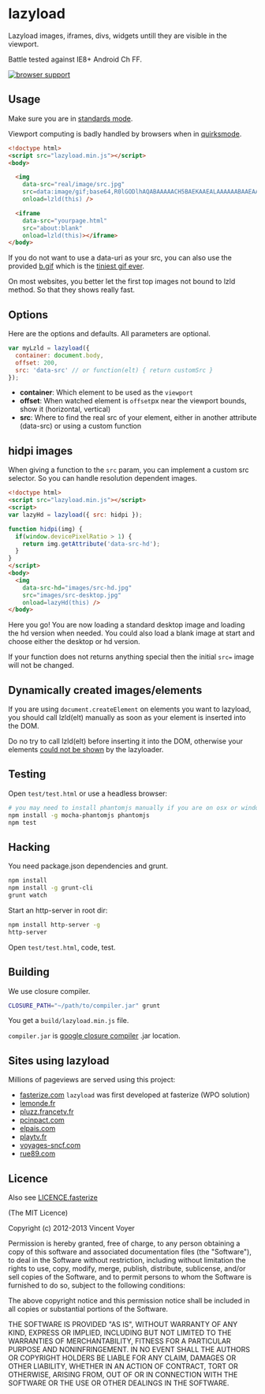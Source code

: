 # lazyload

Lazyload images, iframes, divs, widgets untill they are visible in the viewport.

Battle tested against IE8+ Android Ch FF.

[![browser support](https://ci.testling.com/vvo/lazyload.png)](https://ci.testling.com/vvo/lazyload)

## Usage

Make sure you are in [standards mode](http://en.wikipedia.org/wiki/Document_Type_Declaration#HTML5_DTD-less_DOCTYPE).

Viewport computing is badly handled by browsers when in [quirksmode](http://en.wikipedia.org/wiki/Quirks_mode).

```html
<!doctype html>
<script src="lazyload.min.js"></script>
<body>

  <img
    data-src="real/image/src.jpg"
    src=data:image/gif;base64,R0lGODlhAQABAAAAACH5BAEKAAEALAAAAAABAAEAAAICTAEAOw==
    onload=lzld(this) />

  <iframe
    data-src="yourpage.html"
    src="about:blank"
    onload=lzld(this)></iframe>
</body>
```

If you do not want to use a data-uri as your src, you can also use the provided [b.gif](b.gif) which is
the [tiniest gif ever](http://probablyprogramming.com/2009/03/15/the-tiniest-gif-ever).

On most websites, you better let the first top images not bound to lzld method.
So that they shows really fast.

## Options

Here are the options and defaults.
All parameters are optional.

```js
var myLzld = lazyload({
  container: document.body,
  offset: 200,
  src: 'data-src' // or function(elt) { return customSrc }
});
```

* **container**: Which element to be used as the `viewport`
* **offset**: When watched element is `offset`px near the viewport bounds, show it (horizontal, vertical)
* **src**: Where to find the real src of your element, either in another attribute (data-src) or
    using a custom function

## hidpi images

When giving a function to the `src` param, you can implement a custom src selector.
So you can handle resolution dependent images.

```html
<!doctype html>
<script src="lazyload.min.js"></script>
<script>
var lazyHd = lazyload({ src: hidpi });

function hidpi(img) {
  if(window.devicePixelRatio > 1) {
    return img.getAttribute('data-src-hd');
  }
}
</script>
<body>
  <img
    data-src-hd="images/src-hd.jpg"
    src="images/src-desktop.jpg"
    onload=lazyHd(this) />
</body>
```

Here you go! You are now loading a standard desktop image and loading the hd version when needed.
You could also load a blank image at start and choose either the desktop or hd version.

If your function does not returns anything special then the initial `src=` image will not be changed.

## Dynamically created images/elements

If you are using `document.createElement` on elements you want to lazyload,
you should call lzld(elt) manually as soon as your element is inserted into
the DOM.

Do no try to call lzld(elt) before inserting it into the DOM, otherwise
your elements [could not be shown](https://github.com/vvo/in-viewport/commit/2234efae0a07a765aa1f90bdd8c3ea5705d1c68a) by the lazyloader.

## Testing

Open `test/test.html` or use a headless browser:

```bash
# you may need to install phantomjs manually if you are on osx or windows
npm install -g mocha-phantomjs phantomjs
npm test
```

## Hacking

You need package.json dependencies and grunt.

```bash
npm install
npm install -g grunt-cli
grunt watch
```

Start an http-server in root dir:

```bash
npm install http-server -g
http-server
```

Open `test/test.html`, code, test.

## Building

We use closure compiler.

```bash
CLOSURE_PATH="~/path/to/compiler.jar" grunt
```

You get a `build/lazyload.min.js` file.

`compiler.jar` is [google closure compiler](https://code.google.com/p/closure-compiler/downloads/list) .jar location.

## Sites using lazyload

Millions of pageviews are served using this project:

* [fasterize.com](http://fasterize.com) `lazyload` was first developed at fasterize (WPO solution)
* [lemonde.fr](http://www.lemonde.fr)
* [pluzz.francetv.fr](http://pluzz.francetv.fr)
* [pcinpact.com](http://www.pcinpact.com)
* [elpais.com](http://www.elpais.com)
* [playtv.fr](http://playtv.fr)
* [voyages-sncf.com](http://www.voyages-sncf.com)
* [rue89.com](http://www.rue89.com)

## Licence

Also see [LICENCE.fasterize](LICENCE.fasterize)

(The MIT Licence)

Copyright (c) 2012-2013 Vincent Voyer

Permission is hereby granted, free of charge, to any person obtaining
a copy of this software and associated documentation files (the
"Software"), to deal in the Software without restriction, including
without limitation the rights to use, copy, modify, merge, publish,
distribute, sublicense, and/or sell copies of the Software, and to
permit persons to whom the Software is furnished to do so, subject to
the following conditions:

The above copyright notice and this permission notice shall be
included in all copies or substantial portions of the Software.

THE SOFTWARE IS PROVIDED "AS IS", WITHOUT WARRANTY OF ANY KIND,
EXPRESS OR IMPLIED, INCLUDING BUT NOT LIMITED TO THE WARRANTIES OF
MERCHANTABILITY, FITNESS FOR A PARTICULAR PURPOSE AND
NONINFRINGEMENT. IN NO EVENT SHALL THE AUTHORS OR COPYRIGHT HOLDERS BE
LIABLE FOR ANY CLAIM, DAMAGES OR OTHER LIABILITY, WHETHER IN AN ACTION
OF CONTRACT, TORT OR OTHERWISE, ARISING FROM, OUT OF OR IN CONNECTION
WITH THE SOFTWARE OR THE USE OR OTHER DEALINGS IN THE SOFTWARE.
